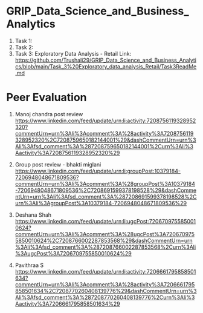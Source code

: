 # GRIP_Data_Science_and_Business_Analytics

1. Task 1:
2. Task 2:
3. Task 3: Exploratory Data Analysis - Retail
   Link: https://github.com/Trushali29/GRIP_Data_Science_and_Business_Analytics/blob/main/Task_3%20Exploratory_data_analysis_Retail/Task3ReadMe.md


# Peer Evaluation
1. Manoj chandra post review
 https://www.linkedin.com/feed/update/urn:li:activity:7208756119328952320?commentUrn=urn%3Ali%3Acomment%3A%28activity%3A7208756119328952320%2C7208759650182144001%29&dashCommentUrn=urn%3Ali%3Afsd_comment%3A%287208759650182144001%2Curn%3Ali%3Aactivity%3A7208756119328952320%29
2. Group post review - bhakti miglani
https://www.linkedin.com/feed/update/urn:li:groupPost:10379184-7206948048671809536?commentUrn=urn%3Ali%3Acomment%3A%28groupPost%3A10379184-7206948048671809536%2C7208691599378198528%29&dashCommentUrn=urn%3Ali%3Afsd_comment%3A%287208691599378198528%2Curn%3Ali%3AgroupPost%3A10379184-7206948048671809536%29

3. Deshana Shah
https://www.linkedin.com/feed/update/urn:li:ugcPost:7206709755850010624?commentUrn=urn%3Ali%3Acomment%3A%28ugcPost%3A7206709755850010624%2C7208766002287853568%29&dashCommentUrn=urn%3Ali%3Afsd_comment%3A%287208766002287853568%2Curn%3Ali%3AugcPost%3A7206709755850010624%29

4. Pavithraa S
https://www.linkedin.com/feed/update/urn:li:activity:7206661795858501634?commentUrn=urn%3Ali%3Acomment%3A%28activity%3A7206661795858501634%2C7208770260408139776%29&dashCommentUrn=urn%3Ali%3Afsd_comment%3A%287208770260408139776%2Curn%3Ali%3Aactivity%3A7206661795858501634%29
